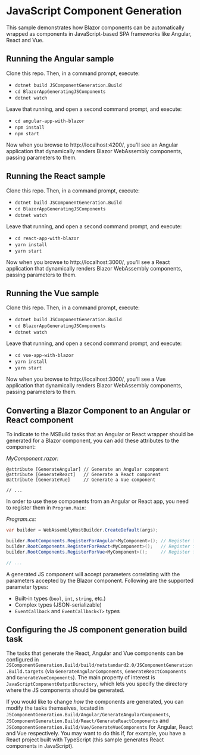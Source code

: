 # JavaScript Component Generation

This sample demonstrates how Blazor components can be automatically wrapped as components in JavaScript-based SPA frameworks like Angular, React and Vue.

## Running the Angular sample

Clone this repo. Then, in a command prompt, execute:

 * `dotnet build JSComponentGeneration.Build`
 * `cd BlazorAppGeneratingJSComponents`
 * `dotnet watch`

Leave that running, and open a second command prompt, and execute:

 * `cd angular-app-with-blazor`
 * `npm install`
 * `npm start`

Now when you browse to http://localhost:4200/, you'll see an Angular application that dynamically renders Blazor WebAssembly components, passing parameters to them.

## Running the React sample

Clone this repo. Then, in a command prompt, execute:

 * `dotnet build JSComponentGeneration.Build`
 * `cd BlazorAppGeneratingJSComponents`
 * `dotnet watch`

Leave that running, and open a second command prompt, and execute:

 * `cd react-app-with-blazor`
 * `yarn install`
 * `yarn start`

Now when you browse to http://localhost:3000/, you'll see a React application that dynamically renders Blazor WebAssembly components, passing parameters to them.

## Running the Vue sample

Clone this repo. Then, in a command prompt, execute:

 * `dotnet build JSComponentGeneration.Build`
 * `cd BlazorAppGeneratingJSComponents`
 * `dotnet watch`

Leave that running, and open a second command prompt, and execute:

 * `cd vue-app-with-blazor`
 * `yarn install`
 * `yarn start`

Now when you browse to http://localhost:3000/, you'll see a Vue application that dynamically renders Blazor WebAssembly components, passing parameters to them.

## Converting a Blazor Component to an Angular or React component
To indicate to the MSBuild tasks that an Angular or React wrapper should be generated for a Blazor component, you can add these attributes to the component:

_MyComponent.razor:_
```razor
@attribute [GenerateAngular] // Generate an Angular component
@attribute [GenerateReact]   // Generate a React component
@attribute [GenerateVue]     // Generate a Vue component

// ...
```

In order to use these components from an Angular or React app, you need to register them in `Program.Main`:

_Program.cs:_
```csharp
var builder = WebAssemblyHostBuilder.CreateDefault(args);

builder.RootComponents.RegisterForAngular<MyComponent>(); // Register for Angular
builder.RootComponents.RegisterForReact<MyComponent>();   // Register for React
builder.RootComponents.RegisterForVue<MyComponent>();     // Register for Vue

// ...
```

A generated JS component will accept parameters correlating with the parameters accepted by the Blazor component. Following are the supported parameter types:
* Built-in types (`bool`, `int`, `string`, etc.)
* Complex types (JSON-serializable)
* `EventCallback` and `EventCallback<T>` types

## Configuring the JS component generation build task
The tasks that generate the React, Angular and Vue components can be configured in `JSComponentGeneration.Build/build/netstandard2.0/JSComponentGeneration.Build.targets` (via `GenerateAngularComponents`, `GenerateReactComponents` and `GenerateVueComponents`). The main property of interest is `JavaScriptComponentOutputDirectory`, which lets you specify the directory where the JS components should be generated.

If you would like to change _how_ the components are generated, you can modify the tasks themselves, located in `JSComponentGeneration.Build/Angular/GenerateAngularComponents`, `JSComponentGeneration.Build/React/GenerateReactComponents` and `JSComponentGeneration.Build/Vue/GenerateVueComponents` for Angular, React and Vue respectively. You may want to do this if, for example, you have a React project built with TypeScript (this sample generates React components in JavaScript).
